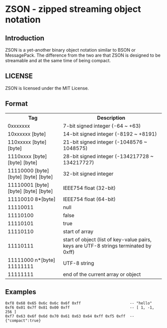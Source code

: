 ZSON - zipped streaming object notation
=======================================

Introduction
------------

ZSON is a yet-another binary object notation similar to BSON or MessagePack.  The difference from the two are that ZSON is designed to be streamable and at the same time of being compact.

LICENSE
-------

ZSON is licensed under the MIT License.

Format
------

<table>
<tr>
<th>Tag</th>
<th>Description</th>
</tr>
<tr><td>0xxxxxxx</td><td>7-bit signed integer (-64 ~ +63)</td></tr>
<tr><td>10xxxxxx [byte]</td><td>14-bit signed integer (-8192 ~ +8191)</td></tr>
<tr><td>110xxxxx [byte] [byte]</td><td>21-bit signed integer (-1048576 ~ 1048575)</td></tr>
<tr><td>1110xxxx [byte] [byte] [byte]</td><td>28-bit signed integer (-134217728 ~ 134217727)</td></tr>
<tr><td>11110000 [byte] [byte] [byte] [byte]</td><td>32-bit signed integer</td></tr>
<tr><td>11110001 [byte] [byte] [byte] [byte]</td><td>IEEE754 float (32-bit)</td></tr>
<tr><td>11110010 8*[byte]</td><td>IEEE754 float (64-bit)</td></tr>
<tr><td>11110011</td><td>null</td></tr>
<tr><td>11110100</td><td>false</td></tr>
<tr><td>11110101</td><td>true</td></tr>
<tr><td>11110110</td><td>start of array</td></tr>
<tr><td>11110111</td><td>start of object (list of key-value pairs, keys are UTF-8 strings terminated by 0xff)</td></tr>
<tr><td>11111000 n*[byte] 11111111</td><td>UTF-8 string</td></tr>
<tr><td>11111111</td><td>end of the current array or object</td></tr>
</table>

Examples
--------

```
0xf8 0x68 0x65 0x6c 0x6c 0x6f 0xff                      -- "hello"
0xf6 0x01 0x7f 0x81 0x00 0xff                           -- [ 1, -1, 256 ]
0xf7 0x63 0x6f 0x6d 0x70 0x61 0x63 0x64 0xff 0xf5 0xff  -- {"compact":true}
```
